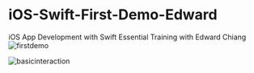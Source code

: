 # iOS-Swift-First-Demo-Edward
iOS App Development with Swift Essential Training with Edward Chiang
![firstdemo](https://cloud.githubusercontent.com/assets/14995602/10907975/29e15702-8269-11e5-8e1f-3e29efc72e56.png)

![basicinteraction](https://cloud.githubusercontent.com/assets/14995602/10908799/4e200702-826f-11e5-9e45-3c8578bbcf0a.png)

